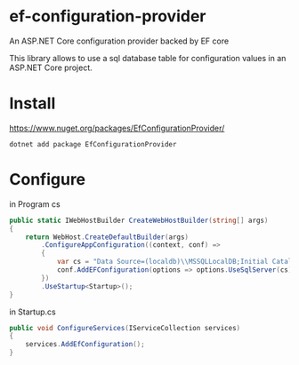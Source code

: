 # ef-configuration-provider
An ASP.NET Core configuration provider backed by EF core

This library allows to use a sql database table for configuration values in an ASP.NET Core project.

# Install

https://www.nuget.org/packages/EfConfigurationProvider/


```
dotnet add package EfConfigurationProvider
```

# Configure

in Program cs
```cs
public static IWebHostBuilder CreateWebHostBuilder(string[] args)
{
    return WebHost.CreateDefaultBuilder(args)
        .ConfigureAppConfiguration((context, conf) =>
        {
            var cs = "Data Source=(localdb)\\MSSQLLocalDB;Initial Catalog=config-test;Integrated Security=True;Connect Timeout=30;Encrypt=False;TrustServerCertificate=False;ApplicationIntent=ReadWrite;MultiSubnetFailover=False";
            conf.AddEFConfiguration(options => options.UseSqlServer(cs));
        })
        .UseStartup<Startup>();
}
```

in Startup.cs
```cs
public void ConfigureServices(IServiceCollection services)
{
    services.AddEfConfiguration();
}
```

